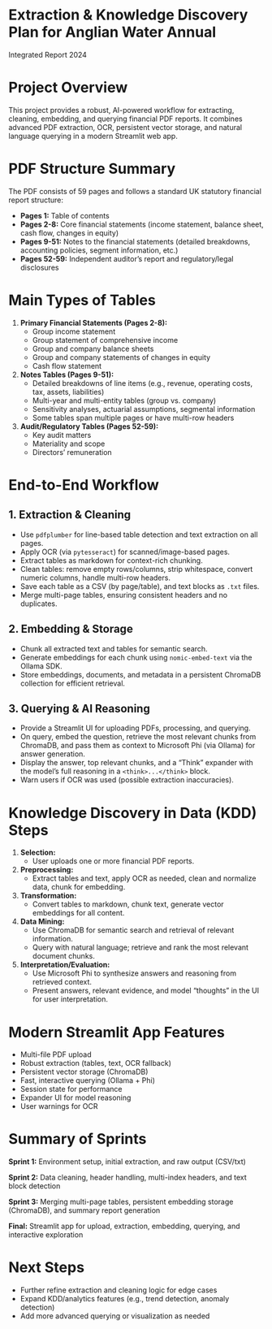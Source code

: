 # Extraction & Knowledge Discovery Plan for Anglian Water Annual
Integrated Report 2024


# Project Overview

This project provides a robust, AI-powered workflow for extracting,
cleaning, embedding, and querying financial PDF reports. It combines
advanced PDF extraction, OCR, persistent vector storage, and natural
language querying in a modern Streamlit web app.

# PDF Structure Summary

The PDF consists of 59 pages and follows a standard UK statutory
financial report structure:

- **Pages 1:** Table of contents
- **Pages 2-8:** Core financial statements (income statement, balance
  sheet, cash flow, changes in equity)
- **Pages 9-51:** Notes to the financial statements (detailed
  breakdowns, accounting policies, segment information, etc.)
- **Pages 52-59:** Independent auditor’s report and regulatory/legal
  disclosures

# Main Types of Tables

1.  **Primary Financial Statements (Pages 2-8):**
    - Group income statement
    - Group statement of comprehensive income
    - Group and company balance sheets
    - Group and company statements of changes in equity
    - Cash flow statement
2.  **Notes Tables (Pages 9-51):**
    - Detailed breakdowns of line items (e.g., revenue, operating costs,
      tax, assets, liabilities)
    - Multi-year and multi-entity tables (group vs. company)
    - Sensitivity analyses, actuarial assumptions, segmental information
    - Some tables span multiple pages or have multi-row headers
3.  **Audit/Regulatory Tables (Pages 52-59):**
    - Key audit matters
    - Materiality and scope
    - Directors’ remuneration

# End-to-End Workflow

## 1. Extraction & Cleaning

- Use `pdfplumber` for line-based table detection and text extraction on
  all pages.
- Apply OCR (via `pytesseract`) for scanned/image-based pages.
- Extract tables as markdown for context-rich chunking.
- Clean tables: remove empty rows/columns, strip whitespace, convert
  numeric columns, handle multi-row headers.
- Save each table as a CSV (by page/table), and text blocks as `.txt`
  files.
- Merge multi-page tables, ensuring consistent headers and no
  duplicates.

## 2. Embedding & Storage

- Chunk all extracted text and tables for semantic search.
- Generate embeddings for each chunk using `nomic-embed-text` via the
  Ollama SDK.
- Store embeddings, documents, and metadata in a persistent ChromaDB
  collection for efficient retrieval.

## 3. Querying & AI Reasoning

- Provide a Streamlit UI for uploading PDFs, processing, and querying.
- On query, embed the question, retrieve the most relevant chunks from
  ChromaDB, and pass them as context to Microsoft Phi (via Ollama) for
  answer generation.
- Display the answer, top relevant chunks, and a “Think” expander with
  the model’s full reasoning in a `<think>...</think>` block.
- Warn users if OCR was used (possible extraction inaccuracies).

# Knowledge Discovery in Data (KDD) Steps

1.  **Selection:**
    - User uploads one or more financial PDF reports.
2.  **Preprocessing:**
    - Extract tables and text, apply OCR as needed, clean and normalize
      data, chunk for embedding.
3.  **Transformation:**
    - Convert tables to markdown, chunk text, generate vector embeddings
      for all content.
4.  **Data Mining:**
    - Use ChromaDB for semantic search and retrieval of relevant
      information.
    - Query with natural language; retrieve and rank the most relevant
      document chunks.
5.  **Interpretation/Evaluation:**
    - Use Microsoft Phi to synthesize answers and reasoning from
      retrieved context.
    - Present answers, relevant evidence, and model “thoughts” in the UI
      for user interpretation.

# Modern Streamlit App Features

- Multi-file PDF upload
- Robust extraction (tables, text, OCR fallback)
- Persistent vector storage (ChromaDB)
- Fast, interactive querying (Ollama + Phi)
- Session state for performance
- Expander UI for model reasoning
- User warnings for OCR

# Summary of Sprints

**Sprint 1:** Environment setup, initial extraction, and raw output
(CSV/txt)

**Sprint 2:** Data cleaning, header handling, multi-index headers, and
text block detection

**Sprint 3:** Merging multi-page tables, persistent embedding storage
(ChromaDB), and summary report generation

**Final:** Streamlit app for upload, extraction, embedding, querying,
and interactive exploration

# Next Steps

- Further refine extraction and cleaning logic for edge cases
- Expand KDD/analytics features (e.g., trend detection, anomaly
  detection)
- Add more advanced querying or visualization as needed
